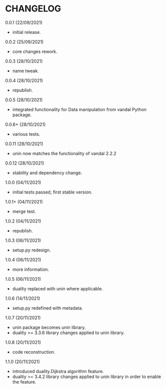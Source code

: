 CHANGELOG
==========

0.0.1 (22/09/2021)
- initial release.

0.0.2 (25/09/2021)
- core changes rework.

0.0.3 (28/10/2021)
- name tweak.

0.0.4 (28/10/2021)
- republish.

0.0.5 (28/10/2021)
- integrated functionality for Data manipulation from vandal Python package.

0.0.6+ (28/10/2021)
- various tests.

0.0.11 (28/10/2021)
- unin now matches the functionality of vandal 2.2.2

0.0.12 (28/10/2021)
- stability and dependency change.

1.0.0 (04/11/2021)
- initial tests passed, first stable version.

1.0.1+ (04/11/2021)
- merge test.

1.0.2 (04/11/2021)
- republish.

1.0.3 (06/11/2021)
- setup.py redesign.

1.0.4 (06/11/2021)
- more information.

1.0.5 (06/11/2021)
- duality replaced with unin where applicable.

1.0.6 (14/11/2021)
- setup.py redefined with metadata.

1.0.7 (20/11/2021)
- unin package becomes unin library.
- duality >= 3.3.6 library changes applied to unin library.

1.0.8 (20/11/2021)
- code reconstruction.

1.1.0 (20/11/2021)
- introduced duality.Dijkstra algorithm feature.
- duality >= 3.4.2 library changes applied to unin library in order to enable the feature.